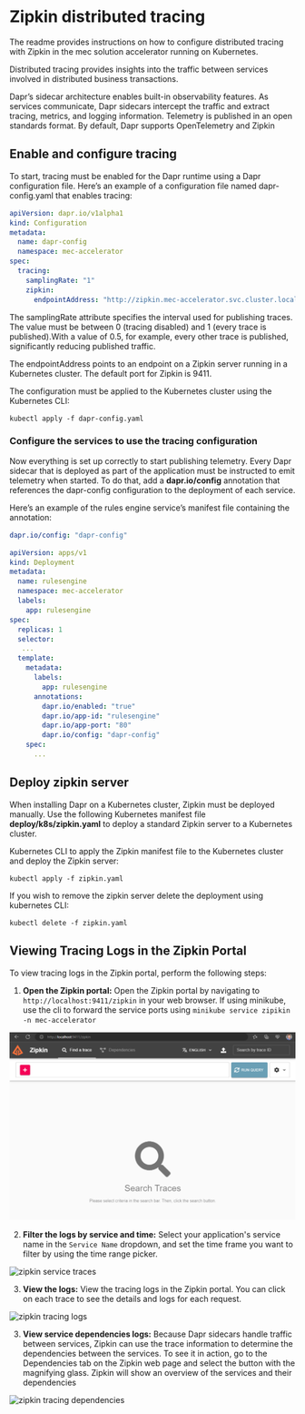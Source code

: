 # Zipkin distributed tracing

The readme provides instructions on how to configure distributed tracing with Zipkin in the mec solution accelerator running on Kubernetes. 

Distributed tracing provides insights into the traffic between services involved in distributed business transactions.

Dapr’s sidecar architecture enables built-in observability features. As services communicate, Dapr 
sidecars intercept the traffic and extract tracing, metrics, and logging information. Telemetry is 
published in an open standards format. By default, Dapr supports OpenTelemetry and Zipkin

## Enable and configure tracing

To start, tracing must be enabled for the Dapr runtime using a Dapr configuration file. Here’s an 
example of a configuration file named dapr-config.yaml that enables tracing:

```YAML
apiVersion: dapr.io/v1alpha1
kind: Configuration
metadata:
  name: dapr-config
  namespace: mec-accelerator
spec:
  tracing:
    samplingRate: "1"
    zipkin:
      endpointAddress: "http://zipkin.mec-accelerator.svc.cluster.local:9411/api/v2/spans"
```

The samplingRate attribute specifies the interval used for publishing traces. The value must be 
between 0 (tracing disabled) and 1 (every trace is published).With a value of 0.5, for example, every 
other trace is published, significantly reducing published traffic.

The endpointAddress points to an endpoint on a Zipkin server running in a Kubernetes cluster. The default port for Zipkin is 9411.

The configuration must be applied to the Kubernetes cluster using the Kubernetes CLI:

```
kubectl apply -f dapr-config.yaml
```

### Configure the services to use the tracing configuration

Now everything is set up correctly to start publishing telemetry. Every Dapr sidecar that is deployed as 
part of the application must be instructed to emit telemetry when started. To do that, add a 
**dapr.io/config** annotation that references the dapr-config configuration to the deployment of 
each service. 

Here’s an example of the rules engine service’s manifest file containing 
the annotation:

```YAML
dapr.io/config: "dapr-config"
```

```YAML
apiVersion: apps/v1
kind: Deployment
metadata:
  name: rulesengine
  namespace: mec-accelerator
  labels:
    app: rulesengine
spec:
  replicas: 1
  selector:
   ...
  template:
    metadata:
      labels:
        app: rulesengine
      annotations:
        dapr.io/enabled: "true"
        dapr.io/app-id: "rulesengine"
        dapr.io/app-port: "80"
        dapr.io/config: "dapr-config"
    spec:
      ...
```

## Deploy zipkin server

When installing Dapr on a Kubernetes cluster, Zipkin must be deployed manually. Use the following 
Kubernetes manifest file __deploy/k8s/zipkin.yaml__ to deploy a standard Zipkin server to a Kubernetes 
cluster.

Kubernetes CLI to apply the Zipkin manifest file to the Kubernetes cluster and deploy the Zipkin 
server:

```
kubectl apply -f zipkin.yaml
```
If you wish to remove the zipkin server delete the deployment using kubernetes CLI:

```
kubectl delete -f zipkin.yaml
```

## Viewing Tracing Logs in the Zipkin Portal

To view tracing logs in the Zipkin portal, perform the following steps:

1. **Open the Zipkin portal:** Open the Zipkin portal by navigating to `http://localhost:9411/zipkin` in your web browser. If using minikube, use the cli to forward the service ports using `minikube service zipikin -n mec-accelerator`

![zipkin dashboard](/imgs/zipkin/zipkin1.png)

2. **Filter the logs by service and time:** Select your application's service name in the `Service Name` dropdown, and set the time frame you want to filter by using the time range picker.

![zipkin service traces](/imgs/zipkin/zipkin2.png)

3. **View the logs:** View the tracing logs in the Zipkin portal. You can click on each trace to see the details and logs for each request.

![zipkin tracing logs](/imgs/zipkin/zipkin3.png)

3. **View service dependencies logs:** Because Dapr sidecars handle traffic between services, Zipkin can use the trace information to determine the dependencies between the services. To see it in action, go to the Dependencies tab on the Zipkin web page and select the button with the magnifying glass. Zipkin will show an overview of 
the services and their dependencies

![zipkin tracing dependencies](/imgs/zipkin/zipkin4.png)